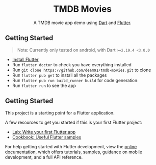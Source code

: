 <h1 align="center">
  TMDB Movies
</h1>

<p align="center">
</p>

<p align="center">
  A TMDB movie app demo using <a href="https://dart.dev">Dart</a> and <a href="https://flutter.dev">Flutter</a>.
</p>

## Getting Started

> Note: Currently only tested on android, with Dart `>=2.19.4 <3.0.0`

- [Install Flutter](https://docs.flutter.dev/get-started/install)
- Run `flutter doctor` to check you have everything installed
- Run `git clone https://github.com/deam91/tmdb-movies.git` to clone
- Run `flutter pub get` to install all the packages
- Run `flutter pub run build_runner build` for code generation
- Run `flutter run` to see the app

## Getting Started

This project is a starting point for a Flutter application.

A few resources to get you started if this is your first Flutter project:

- [Lab: Write your first Flutter app](https://docs.flutter.dev/get-started/codelab)
- [Cookbook: Useful Flutter samples](https://docs.flutter.dev/cookbook)

For help getting started with Flutter development, view the
[online documentation](https://docs.flutter.dev/), which offers tutorials,
samples, guidance on mobile development, and a full API reference.
